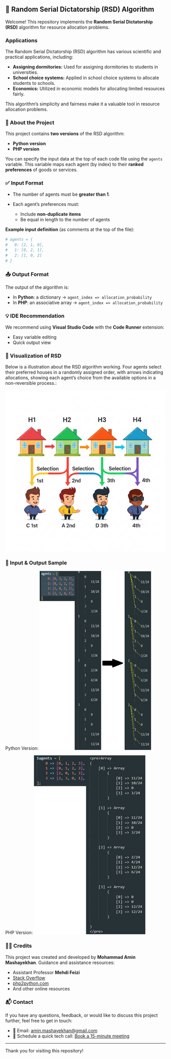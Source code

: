 ## 🧮 Random Serial Dictatorship (RSD) Algorithm

Welcome! This repository implements the **Random Serial Dictatorship (RSD)** algorithm for resource allocation problems.

### Applications

The Random Serial Dictatorship (RSD) algorithm has various scientific and practical applications, including:

- **Assigning dormitories:** Used for assigning dormitories to students in universities.
- **School choice systems:** Applied in school choice systems to allocate students to schools.
- **Economics:** Utilized in economic models for allocating limited resources fairly.

This algorithm’s simplicity and fairness make it a valuable tool in resource allocation problems.

### 📌 About the Project

This project contains **two versions** of the RSD algorithm:

* **Python version**
* **PHP version**

You can specify the input data at the top of each code file using the `agents` variable. This variable maps each agent (by index) to their **ranked preferences** of goods or services.

### ✅ Input Format

* The number of agents must be **greater than 1**.
* Each agent’s preferences must:

  * Include **non-duplicate items**
  * Be equal in length to the number of agents

**Example input definition** (as comments at the top of the file):

```python
# agents = {
#   0: [2, 1, 0],
#   1: [0, 2, 1],
#   2: [1, 0, 2]
# }
```

### 📤 Output Format

The output of the algorithm is:

* In **Python**: a dictionary → `agent_index => allocation_probability`
* In **PHP**: an associative array → `agent_index => allocation_probability`

### 💡 IDE Recommendation

We recommend using **Visual Studio Code** with the **Code Runner** extension:

* Easy variable editing
* Quick output view

### 🎨 Visualization of RSD

Below is a illustration about the RSD algorithm working. Four agents select their preferred houses in a randomly assigned order, with arrows indicating allocations, showing each agent’s choice from the available options in a non-reversible process.:

<img src="ReadmeImage.jpg" alt="Cartoon visualization of RSD algorithm" width="600">

### 🧪 Input & Output Sample

Python Version: <img src="Python-input-&-output-sample.jpg" width="350" height="560" alt="Python sample input-output">

PHP Version: <img src="PHP-input-&-output-sample.JPG" width="350" height="560" alt="PHP sample input-output">

### 👨‍💻 Credits

This project was created and developed by **Mohammad Amin Mashayekhan**.
Guidance and assistance resources:

* Assistant Professor **Mehdi Feizi**
* [Stack Overflow](https://stackoverflow.com)
* [php2python.com](https://www.php2python.com)
* And other online resources

### 📬 Contact

If you have any questions, feedback, or would like to discuss this project further, feel free to get in touch:

- 📧 Email: [amin.mashayekhan@gmail.com](mailto:amin.mashayekhan@gmail.com)
- 📅 Schedule a quick tech call: [Book a 15-minute meeting](https://calendly.com/amin-mashayekhan/15min-tech-call)

---

Thank you for visiting this repository!
